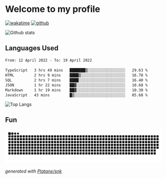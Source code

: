 # Welcome to my profile

[![wakatime](https://wakatime.com/badge/user/82c377cd-a54c-404c-b7df-177b313ca539.svg)](https://wakatime.com/@82c377cd-a54c-404c-b7df-177b313ca539)
[![github](https://img.shields.io/github/followers/xinthose?logo=github&style=plastic)](https://github.com/alanhamlett?tab=followers)

![Github stats](https://github-readme-stats.vercel.app/api?username=xinthose&show_icons=true&theme=radical&count_private=true)

## Languages Used

<!--START_SECTION:waka-->

```text
From: 12 April 2022 - To: 19 April 2022

TypeScript   3 hrs 49 mins   ███████▒░░░░░░░░░░░░░░░░░   29.63 %
HTML         2 hrs 9 mins    ████▒░░░░░░░░░░░░░░░░░░░░   16.78 %
SQL          2 hrs 7 mins    ████░░░░░░░░░░░░░░░░░░░░░   16.40 %
JSON         1 hr 22 mins    ██▓░░░░░░░░░░░░░░░░░░░░░░   10.68 %
Markdown     1 hr 19 mins    ██▓░░░░░░░░░░░░░░░░░░░░░░   10.30 %
JavaScript   43 mins         █▒░░░░░░░░░░░░░░░░░░░░░░░   05.68 %
```

<!--END_SECTION:waka-->

![Top Langs](https://github-readme-stats.vercel.app/api/top-langs/?username=xinthose)

## Fun
![github contribution grid snake animation](https://raw.githubusercontent.com/xinthose/xinthose/output/github-contribution-grid-snake.svg)

_generated with [Platane/snk](https://github.com/Platane/snk)_
